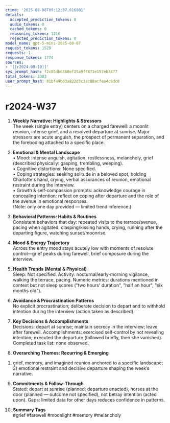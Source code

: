 ```yaml
---
ctime: '2025-08-08T09:12:37.016801'
details:
  accepted_prediction_tokens: 0
  audio_tokens: 0
  cached_tokens: 0
  reasoning_tokens: 1216
  rejected_prediction_tokens: 0
model_name: gpt-5-mini-2025-08-07
request_tokens: 1529
requests: 1
response_tokens: 1774
sources:
- '[[r2024-09-10]]'
sys_prompt_hash: f2c85db63b8ef25a9f7871e157eb3477
total_tokens: 3303
user_prompt_hash: 81bf49b03a822d3c3ac88acfea4c9dc8
---
```

# r2024-W37

1. **Weekly Narrative: Highlights & Stressors**  
The week (single entry) centers on a charged farewell: a moonlit reunion, intense grief, and a resolved departure at sunrise. Major stressors are acute anguish, the prospect of permanent separation, and the foreboding attached to a specific place.

2. **Emotional & Mental Landscape**  
• Mood: intense anguish, agitation, restlessness, melancholy, grief (described physically: gasping, trembling, weeping).  
• Cognitive distortions: None specified.  
• Coping strategies: seeking solitude in a beloved spot, holding Charlotte's hand, crying, verbal assurances of reunion, emotional restraint during the interview.  
• Growth & self‑compassion prompts: acknowledge courage in concealing intention; reflect on coping after departure and the role of the avenue in emotional responses.  
(Note: only one day provided — limited trend inference.)

3. **Behavioral Patterns: Habits & Routines**  
Consistent behaviors that day: repeated visits to the terrace/avenue, pacing when agitated, clasping/kissing hands, crying, running after the departing figure, watching sunset/moonrise.

4. **Mood & Energy Trajectory**  
Across the entry mood stays acutely low with moments of resolute control—grief peaks during farewell, brief composure during the interview.

5. **Health Trends (Mental & Physical)**  
Sleep: Not specified. Activity: nocturnal/early‑morning vigilance, walking the terrace, pacing. Numeric metrics: durations mentioned in context but not sleep scores ("two hours' duration", "half an hour", "six months old").

6. **Avoidance & Procrastination Patterns**  
No explicit procrastination; deliberate decision to depart and to withhold intention during the interview (action taken as described).

7. **Key Decisions & Accomplishments**  
Decisions: depart at sunrise; maintain secrecy in the interview; leave after farewell. Accomplishments: exercised self‑control by not revealing intention; executed the departure (followed briefly, then she vanished). Completed task list: none observed.

8. **Overarching Themes: Recurring & Emerging**  
1) grief, memory, and imagined reunion anchored to a specific landscape; 2) emotional restraint and decisive departure shaping the week’s narrative.

9. **Commitments & Follow‑Through**  
Stated: depart at sunrise (planned; departure enacted), horses at the door (planned — outcome not specified), not betray intention (acted upon). Gaps: limited data for other days reduces confidence in patterns.

10. **Summary Tags**  
#grief #farewell #moonlight #memory #melancholy